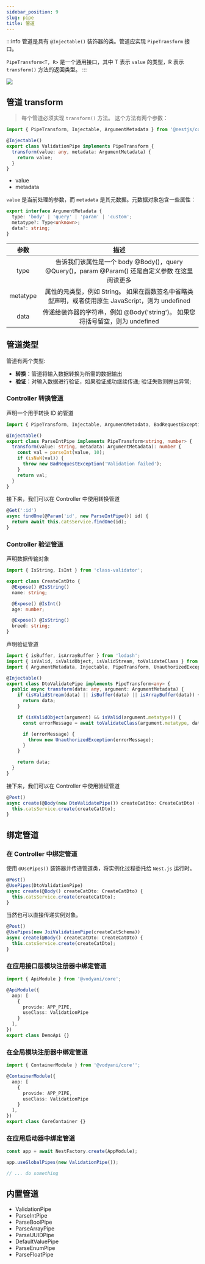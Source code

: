 ```yaml
---
sidebar_position: 9
slug: pipe
title: 管道
---
```


:::info
管道是具有 `@Injectable()` 装饰器的类。管道应实现 `PipeTransform` 接口。

`PipeTransform<T, R>` 是一个通用接口，其中 T 表示 `value` 的类型，R 表示 `transform()` 方法的返回类型。
:::

![](https://docs.nestjs.com/assets/Pipe_1.png)

## 管道 transform

> 每个管道必须实现 `transform()` 方法。 这个方法有两个参数：

```typescript
import { PipeTransform, Injectable, ArgumentMetadata } from '@nestjs/common';

@Injectable()
export class ValidationPipe implements PipeTransform {
  transform(value: any, metadata: ArgumentMetadata) {
    return value;
  }
}
```

- value
- metadata

`value` 是当前处理的参数，而 `metadata` 是其元数据。元数据对象包含一些属性：

```typescript
export interface ArgumentMetadata {
  type: 'body' | 'query' | 'param' | 'custom';
  metatype?: Type<unknown>;
  data?: string;
}
```

|参数|描述|
|:-:|:-:|
|type|告诉我们该属性是一个 body @Body()，query @Query()，param @Param() 还是自定义参数 在这里阅读更多|
|metatype|属性的元类型，例如 String。 如果在函数签名中省略类型声明，或者使用原生 JavaScript，则为 undefined|
|data|传递给装饰器的字符串，例如 @Body('string')。 如果您将括号留空，则为 undefined|

## 管道类型

管道有两个类型:

- **转换**：管道将输入数据转换为所需的数据输出
- **验证**：对输入数据进行验证，如果验证成功继续传递; 验证失败则抛出异常;

### Controller 转换管道

声明一个用于转换 ID 的管道
```typescript
import { PipeTransform, Injectable, ArgumentMetadata, BadRequestException } from '@nestjs/common';

@Injectable()
export class ParseIntPipe implements PipeTransform<string, number> {
  transform(value: string, metadata: ArgumentMetadata): number {
    const val = parseInt(value, 10);
    if (isNaN(val)) {
      throw new BadRequestException('Validation failed');
    }
    return val;
  }
}
```

接下来，我们可以在 Controller 中使用转换管道

```typescript
@Get(':id')
async findOne(@Param('id', new ParseIntPipe()) id) {
  return await this.catsService.findOne(id);
}
```

### Controller 验证管道

声明数据传输对象

```typescript
import { IsString, IsInt } from 'class-validator';

export class CreateCatDto {
  @Expose() @IsString()
  name: string;

  @Expose() @IsInt()
  age: number;

  @Expose() @IsString()
  breed: string;
}
```

声明验证管道

```typescript
import { isBuffer, isArrayBuffer } from 'lodash';
import { isValid, isValidObject, isValidStream, toValidateClass } from '@vodyani/validator';
import { ArgumentMetadata, Injectable, PipeTransform, UnauthorizedException } from '@nestjs/common';

@Injectable()
export class DtoValidatePipe implements PipeTransform<any> {
  public async transform(data: any, argument: ArgumentMetadata) {
    if (isValidStream(data) || isBuffer(data) || isArrayBuffer(data)) {
      return data;
    }

    if (isValidObject(argument) && isValid(argument.metatype)) {
      const errorMessage = await toValidateClass(argument.metatype, data);

      if (errorMessage) {
        throw new UnauthorizedException(errorMessage);
      }
    }

    return data;
  }
}
```

接下来，我们可以在 Controller 中使用验证管道

```typescript
@Post()
async create(@Body(new DtoValidatePipe()) createCatDto: CreateCatDto) {
  this.catsService.create(createCatDto);
}
```

## 绑定管道

### 在 Controller 中绑定管道

使用 `@UsePipes()` 装饰器并传递管道类，将实例化过程委托给 `Nest.js` 运行时。

```typescript
@Post()
@UsePipes(DtoValidationPipe)
async create(@Body() createCatDto: CreateCatDto) {
  this.catsService.create(createCatDto);
}
```

当然也可以直接传递实例对象。

```typescript
@Post()
@UsePipes(new JoiValidationPipe(createCatSchema))
async create(@Body() createCatDto: CreateCatDto) {
  this.catsService.create(createCatDto);
}
```

### 在应用接口层模块注册器中绑定管道

```typescript
import { ApiModule } from '@vodyani/core';

@ApiModule({
  aop: [
    {
      provide: APP_PIPE,
      useClass: ValidationPipe
    }
  ],
})
export class DemoApi {}
```

### 在全局模块注册器中绑定管道

```typescript
import { ContainerModule } from '@vodyani/core'';

@ContainerModule({
  aop: [
    {
      provide: APP_PIPE,
      useClass: ValidationPipe
    }
  ],
})
export class CoreContainer {}
```

### 在应用启动器中绑定管道

```typescript
const app = await NestFactory.create(AppModule);

app.useGlobalPipes(new ValidationPipe());

// ... do something
```

## 内置管道

- ValidationPipe
- ParseIntPipe
- ParseBoolPipe
- ParseArrayPipe
- ParseUUIDPipe
- DefaultValuePipe
- ParseEnumPipe
- ParseFloatPipe
